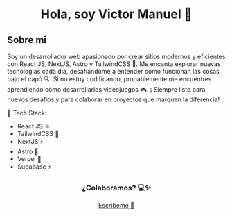 <div align="center">
  <h1>Hola, soy Victor Manuel 👋</h1>
</div>


## Sobre mi

Soy un desarrollador web apasionado por crear sitios modernos y eficientes con React JS, NextJS, Astro y TailwindCSS 🚀. Me encanta explorar nuevas tecnologías cada día, desafiándome a entender cómo funcionan las cosas bajo el capó 🔍. Si no estoy codificando, probablemente me encuentres aprendiendo cómo desarrollarlos videojuegos 🎮. ¡ Siempre listo para nuevos desafíos y para colaborar en proyectos que marquen la diferencia!

📍 Tech Stack:

- React JS ⚛️
- TailwindCSS 💨
- NextJS ⚡
- Astro 🌠
- Vercel 🚀
- Supabase ⚡

<div align="center">
 <h3 align="center" > ¿Colaboramos? 💻✨</h3>
<a align="center" href="mailto:victormel2003@gmail.com">Escribeme 📨 </a> 
</div>

<!--
**VictorManl/VictorManl** is a ✨ _special_ ✨ repository because its `README.md` (this file) appears on your GitHub profile.

Here are some ideas to get you started:

- 🔭 I’m currently working on ...
- 🌱 I’m currently learning ...
- 👯 I’m looking to collaborate on ...
- 🤔 I’m looking for help with ...
- 💬 Ask me about ...
- 📫 How to reach me: ...
- 😄 Pronouns: ...
- ⚡ Fun fact: ...
-->
